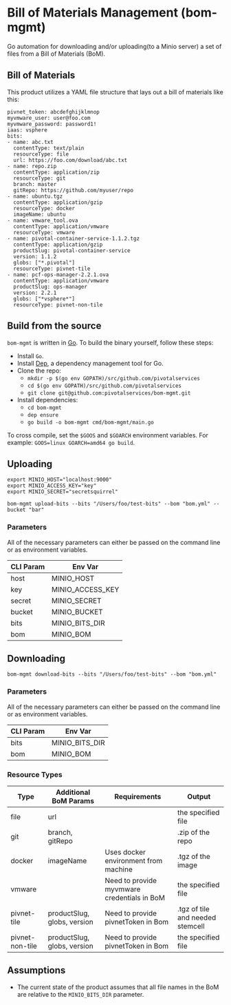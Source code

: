 # Bill of Materials Management (bom-mgmt)

Go automation for downloading and/or uploading(to a Minio server) a set of files from a Bill of Materials (BoM).

## Bill of Materials

This product utilizes a YAML file structure that lays out a bill of materials like this:
```
pivnet_token: abcdefghijklmnop
myvmware_user: user@foo.com
myvmware_password: password1!
iaas: vsphere
bits:
- name: abc.txt
  contentType: text/plain
  resourceType: file
  url: https://foo.com/download/abc.txt
- name: repo.zip
  contentType: application/zip
  resourceType: git
  branch: master
  gitRepo: https://github.com/myuser/repo
- name: ubuntu.tgz
  contentType: application/gzip
  resourceType: docker
  imageName: ubuntu
- name: vmware_tool.ova
  contentType: application/vmware
  resourceType: vmware
- name: pivotal-container-service-1.1.2.tgz
  contentType: application/gzip
  productSlug: pivotal-container-service
  version: 1.1.2
  globs: ["*.pivotal"]
  resourceType: pivnet-tile
- name: pcf-ops-manager-2.2.1.ova
  contentType: application/vmware
  productSlug: ops-manager
  version: 2.2.1
  globs: ["*vsphere*"]
  resourceType: pivnet-non-tile
```

## Build from the source

`bom-mgmt` is written in [Go](https://golang.org/).
To build the binary yourself, follow these steps:

* Install `Go`.
* Install [Dep](https://github.com/golang/dep), a dependency management tool for Go.
* Clone the repo:
  - `mkdir -p $(go env GOPATH)/src/github.com/pivotalservices`
  - `cd $(go env GOPATH)/src/github.com/pivotalservices`
  - `git clone git@github.com:pivotalservices/bom-mgmt.git`
* Install dependencies:
  - `cd bom-mgmt`
  - `dep ensure`
  - `go build -o bom-mgmt cmd/bom-mgmt/main.go`

To cross compile, set the `$GOOS` and `$GOARCH` environment variables.
For example: `GOOS=linux GOARCH=amd64 go build`.

## Uploading
```
export MINIO_HOST="localhost:9000"
export MINIO_ACCESS_KEY="key"
export MINIO_SECRET="secretsquirrel"

bom-mgmt upload-bits --bits "/Users/foo/test-bits" --bom "bom.yml" --bucket "bar"
```

### Parameters

All of the necessary parameters can either be passed on the command line or as environment variables.

| CLI Param | Env Var          |
| --------- | ---------------- |
|host       | MINIO_HOST       |
|key        | MINIO_ACCESS_KEY |
|secret     | MINIO_SECRET     |
|bucket     | MINIO_BUCKET     |
|bits       | MINIO_BITS_DIR   |
|bom        | MINIO_BOM        |

## Downloading
```
bom-mgmt download-bits --bits "/Users/foo/test-bits" --bom "bom.yml"
```

### Parameters

All of the necessary parameters can either be passed on the command line or as environment variables.

| CLI Param | Env Var          |
| --------- | ---------------- |
|bits       | MINIO_BITS_DIR   |
|bom        | MINIO_BOM        |

### Resource Types

| Type           | Additional BoM Params        | Requirements                                | Output                           |
| -------------- | ---------------------------- | ------------------------------------------- | -------------------------------- |
|file            | url                          |                                             | the specified file               |
|git             | branch, gitRepo              |                                             | .zip of the repo                 |
|docker          | imageName                    | Uses docker environment from machine        | .tgz of the image                |
|vmware          |                              | Need to provide myvmware credentials in BoM | the specified file               |
|pivnet-tile     | productSlug, globs, version  | Need to provide pivnetToken in Bom          | .tgz of tile and needed stemcell |
|pivnet-non-tile | productSlug, globs, version  | Need to provide pivnetToken in Bom          | the specified file               |

## Assumptions

- The current state of the product assumes that all file names in the BoM are relative to the `MINIO_BITS_DIR` parameter.
